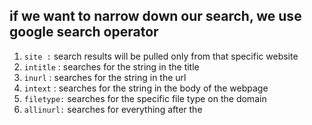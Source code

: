 
## if we want to narrow down our search, we use google search operator


1. `site :` search results will be pulled only from that specific website
2. `intitle` : searches for the string in the title
3. `inurl` : searches for the string in the url
4. `intext` : searches for the string in the body of the webpage
5. `filetype:` searches for the specific file type on the domain
6. `allinurl:` searches for everything after the 